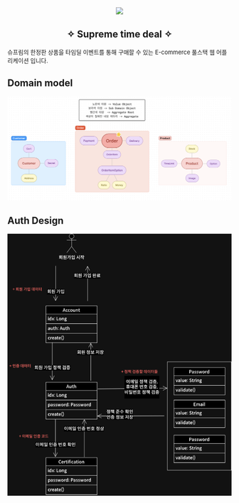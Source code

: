 <div align="center">
<img src="https://image-cdn.hypb.st/https%3A%2F%2Fhypebeast.com%2Fimage%2F2019%2F10%2Fsupreme-san-francisco-opening-party-inside-look-2.jpg?cbr=1&q=90">

## ✧ Supreme time deal ✧

</div>
<p style="font-size: small">
슈프림의 한정판 상품을 타임딜 이벤트를 통해 구매할 수 있는 E-commerce 풀스택 웹 어플리케이션 입니다.
</p>

## Domain model
<img width="1439px" src="docs/images/supreme-time-deal-domain-design.png">

## Auth Design
<img width="1439px" src="docs/images/_Accounts-flow.drawio.png">

